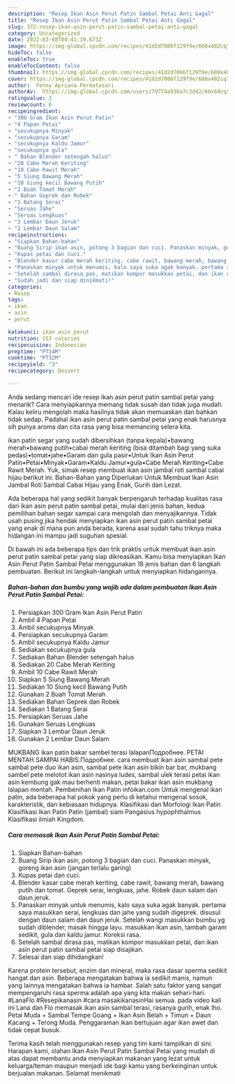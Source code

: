 ```yaml
---
description: "Resep Ikan Asin Perut Patin Sambal Petai Anti Gagal"
title: "Resep Ikan Asin Perut Patin Sambal Petai Anti Gagal"
slug: 372-resep-ikan-asin-perut-patin-sambal-petai-anti-gagal
category: Uncategorized
date: 2022-03-08T04:41:19.673Z
image: https://img-global.cpcdn.com/recipes/41d2d7086f129f9e/680x482cq70/ikan-asin-perut-patin-sambal-petai-foto-resep-utama.jpg
hideToc: false
enableToc: true
enableTocContent: false
thumbnail: https://img-global.cpcdn.com/recipes/41d2d7086f129f9e/680x482cq70/ikan-asin-perut-patin-sambal-petai-foto-resep-utama.jpg
cover: https://img-global.cpcdn.com/recipes/41d2d7086f129f9e/680x482cq70/ikan-asin-perut-patin-sambal-petai-foto-resep-utama.jpg
author:  Fenny Apriana Permatasari
authorAv:  https://img-global.cpcdn.com/users/79774a930a7c3d42/60x60cq50/avatar.jpg
ratingvalue: 3
reviewcount: 6
recipeingredient:
- "300 Gram Ikan Asin Perut Patin"
- "4 Papan Petai"
- "secukupnya Minyak"
- "secukupnya Garam"
- "secukupnya Kaldu Jamur"
- "secukupnya gula"
- " Bahan Blender setengah halus"
- "20 Cabe Merah Keriting"
- "10 Cabe Rawit Merah"
- "5 Siung Bawang Merah"
- "10 Siung kecil Bawang Putih"
- "2 Buah Tomat Merah"
- " Bahan Geprek dan Robek"
- "1 Batang Serai"
- "Seruas Jahe"
- "Seruas Lengkuas"
- "3 Lembar Daun Jeruk"
- "2 Lembar Daun Salam"
recipeinstructions:
- "Siapkan Bahan-bahan"
- "Buang Sirip ikan asin, potong 3 bagian dan cuci. Panaskan minyak, goreng ikan asin (jangan terlalu garing)"
- "Kupas petai dan cuci."
- "Blender kasar cabe merah keriting, cabe rawit, bawang merah, bawang putih dan tomat. Geprek serai, lengkuas, jahe. Robek daun salam dan daun jeruk."
- "Panaskan minyak untuk menumis, kalo saya suka agak banyak. pertama saya masukkan serai, lengkuas dan jahe yang sudah digeprek. disusul dengan daun salam dan daun jeruk. Setelah wangi masukkan bumbu yg sudah diblender, masak hingga layu. masukkan ikan asin, tambah garam sedikit, gula dan kaldu jamur. Koreksi rasa."
- "Setelah sambal dirasa pas, matikan kompor masukkan petai, dan ikan asin perut patin sambal petai siap disajikan."
- "Sudah jadi dan siap dinikmati!"
categories:
- Resep
tags:
- ikan
- asin
- perut

katakunci: ikan asin perut 
nutrition: 153 calories
recipecuisine: Indonesian
preptime: "PT14M"
cooktime: "PT32M"
recipeyield: "3"
recipecategory: Dessert

---
```



Anda sedang mencari ide resep ikan asin perut patin sambal petai yang menarik? Cara menyiapkannya memang tidak susah dan tidak juga mudah. Kalau keliru mengolah maka hasilnya tidak akan memuaskan dan bahkan tidak sedap. Padahal ikan asin perut patin sambal petai yang enak harusnya sih punya aroma dan cita rasa yang bisa memancing selera kita.


ikan patin segar yang sudah dibersihkan (tanpa kepala)•bawang merah•bawang putih•cabai merah keriting (bisa ditambah bagi yang suka pedas)•tomat•jahe•Garam dan gula pasir•Untuk Ikan Asin Perut Patin•Petai•Minyak•Garam•Kaldu Jamur•gula•Cabe Merah Keriting•Cabe Rawit Merah. Yuk, simak resep membuat ikan asin jambal roti sambal cabai hijau berikut ini. Bahan-Bahan yang Diperlukan Untuk Membuat Ikan Asin Jambal Roti Sambal Cabai Hijau yang Enak, Gurih dan Lezat.

Ada beberapa hal yang sedikit banyak berpengaruh terhadap kualitas rasa dari ikan asin perut patin sambal petai, mulai dari jenis bahan, kedua pemilihan bahan segar sampai cara mengolah dan menyajikannya. Tidak usah pusing jika hendak menyiapkan ikan asin perut patin sambal petai yang enak di mana pun anda berada, karena asal sudah tahu triknya maka hidangan ini mampu jadi suguhan spesial.


Di bawah ini ada beberapa tips dan trik praktis untuk membuat ikan asin perut patin sambal petai yang siap dikreasikan. Kamu bisa menyiapkan Ikan Asin Perut Patin Sambal Petai menggunakan 18 jenis bahan dan 6 langkah pembuatan. Berikut ini langkah-langkah untuk menyiapkan hidangannya.

<!--inarticleads1-->

##### Bahan-bahan dan bumbu yang wajib ada dalam pembuatan Ikan Asin Perut Patin Sambal Petai:

1. Persiapkan 300 Gram Ikan Asin Perut Patin
1. Ambil 4 Papan Petai
1. Ambil secukupnya Minyak
1. Persiapkan secukupnya Garam
1. Ambil secukupnya Kaldu Jamur
1. Sediakan secukupnya gula
1. Sediakan  Bahan Blender setengah halus
1. Sediakan 20 Cabe Merah Keriting
1. Ambil 10 Cabe Rawit Merah
1. Siapkan 5 Siung Bawang Merah
1. Sediakan 10 Siung kecil Bawang Putih
1. Gunakan 2 Buah Tomat Merah
1. Sediakan  Bahan Geprek dan Robek
1. Sediakan 1 Batang Serai
1. Persiapkan Seruas Jahe
1. Gunakan Seruas Lengkuas
1. Siapkan 3 Lembar Daun Jeruk
1. Gunakan 2 Lembar Daun Salam


MUKBANG ikan patin bakar sambel terasi lalapanПодробнее. PETAI MENTAH SAMPAI HABIS.Подробнее. cara membuat ikan asin sambal pete sambal pete duo ikan asin, sambal pete ikan asin bikin bar bar, mukbang sambel pete melotot ikan asin nasinya ludes, sambal ulek terasi petai ikan asin kembung gak mau berhenti makan, petai bakar ikan asin mukbang lalapan mentah. Pembenihan Ikan Patin infoikan.com Untuk mengenal ikan patin, ada beberapa hal pokok yang perlu di ketahui mengenal sosok, karakteristik, dan kebiasaan hidupnya. Klasifikasi dan Morfologi Ikan Patin Klasifikasi Ikan Patin Patin (jambal) siam Pangasius hypophthalmus Klasifikasi ilmiah Kingdom. 

<!--inarticleads2-->

##### Cara memasak Ikan Asin Perut Patin Sambal Petai:

1. Siapkan Bahan-bahan
1. Buang Sirip ikan asin, potong 3 bagian dan cuci. Panaskan minyak, goreng ikan asin (jangan terlalu garing)
1. Kupas petai dan cuci.
1. Blender kasar cabe merah keriting, cabe rawit, bawang merah, bawang putih dan tomat. Geprek serai, lengkuas, jahe. Robek daun salam dan daun jeruk.
1. Panaskan minyak untuk menumis, kalo saya suka agak banyak. pertama saya masukkan serai, lengkuas dan jahe yang sudah digeprek. disusul dengan daun salam dan daun jeruk. Setelah wangi masukkan bumbu yg sudah diblender, masak hingga layu. masukkan ikan asin, tambah garam sedikit, gula dan kaldu jamur. Koreksi rasa.
1. Setelah sambal dirasa pas, matikan kompor masukkan petai, dan ikan asin perut patin sambal petai siap disajikan.
1. Selesai dan siap dihidangkan!

Karena protein tersebut, enzim dan mineral, maka rasa dasar sperma sedikit hangat dan asin. Beberapa mengatakan bahwa ia sedikit manis, namun yang lainnya mengatakan bahwa ia hambar. Salah satu faktor yang sangat mempengaruhi rasa sperma adalah apa yang kita makan sehari-hari. #LanaFlo #Resepikanasin #cara masakikanasinHai semua. pada video kali ini Lana dan Flo memasak ikan asin sambal terasi, rasanya gurih, enak lho. Petai Muda + Sambal Tempe Goang + Ikan Asin Belah + Timun + Daun Kacang + Terong Muda. Penggaraman ikan bertujuan agar ikan awet dan tidak cepat busuk. 

Terima kasih telah menggunakan resep yang tim kami tampilkan di sini. Harapan kami, olahan Ikan Asin Perut Patin Sambal Petai yang mudah di atas dapat membantu anda menyiapkan makanan yang lezat untuk keluarga/teman maupun menjadi ide bagi kamu yang berkeinginan untuk berjualan makanan. Selamat menikmati
